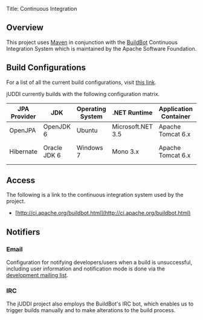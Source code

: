 Title: Continuous Integration

## Overview

This project uses [Maven](http://maven.apache.org/) in conjunction with the [BuildBot](http://buildbot.net/) Continuous Integration System which is maintained by the Apache Software Foundation.

## Build Configurations

For a list of all the current build configurations, visit [this link](http://ci.apache.org/builders).

jUDDI currently builds with the following configuration matrix.

| JPA Provider	|	JDK			| Operating System 	| .NET Runtime		| Application Container	| SOAP Framework |
| --- 			| ---			| ---				| ---				| ---					| ---			 |
| OpenJPA		| OpenJDK 6		| Ubuntu			| Microsoft.NET 3.5	| Apache Tomcat 6.x		| Apache CXF	 |
| Hibernate		| Oracle JDK 6	| Windows 7			| Mono	3.x			| Apache Tomcat 6.x		| .NET WCF, .NET ASP.NET |

## Access

The following is a link to the continuous integration system used by the project.

 - [http://ci.apache.org/buildbot.html](http://ci.apache.org/buildbot.html)

## Notifiers

### Email

Configuration for notifying developers/users when a build is unsuccessful, including user information and notification mode is done via the [development mailing list](mailing-list.html).

### IRC

The jUDDI project also employs the BuildBot's IRC bot, which enables us to trigger builds manually and to make alterations to the build process.